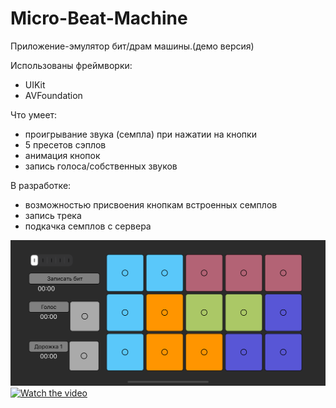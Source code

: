 # Micro-Beat-Machine
Приложение-эмулятор бит/драм машины.(демо версия)

Использованы фреймворки:
- UIKit
- AVFoundation

Что умеет:
- проигрывание звука (семпла) при нажатии на кнопки 
- 5 пресетов сэплов 
- анимация кнопок 
- запись голоса/собственных звуков

В разработке:
- возможностью присвоения кнопкам встроенных семплов 
- запись трека
- подкачка семплов с сервера 

![Иллюстрация к проекту](https://raw.githubusercontent.com/nelermont/Micro-Beat-Machine/main/Micro%20Beat%20Machine/simulator_screenshot_6AF7D5D1-F981-4FFB-BE3D-61751DCC637D.png)
[![Watch the video](https://i9.ytimg.com/vi/mQTJkYIAtD0/mq1.jpg?sqp=COTbt_4F&rs=AOn4CLCSC_Ikc2tGFxFr0D6HZt1cNhuNMA)](https://youtu.be/mQTJkYIAtD0)


